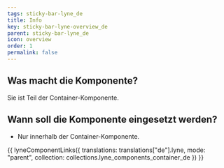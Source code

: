 ```yaml
---
tags: sticky-bar-lyne_de
title: Info
key: sticky-bar-lyne-overview_de
parent: sticky-bar-lyne_de
icon: overview
order: 1
permalink: false
---
```


## Was macht die Komponente?
Sie ist Teil der Container-Komponente.

## Wann soll die Komponente eingesetzt werden?
* Nur innerhalb der Container-Komponente.

{{ lyneComponentLinks({
  translations: translations["de"].lyne,
  mode: "parent",
  collection: collections.lyne_components_container_de
}) }}
